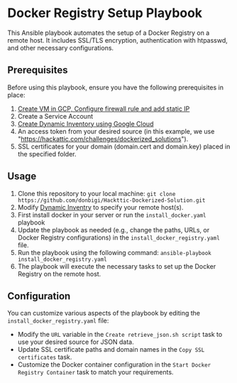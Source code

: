# Docker Registry Setup Playbook  

This Ansible playbook automates the setup of a Docker Registry on a remote host. It includes SSL/TLS encryption, authentication with htpasswd, and other necessary configurations. 
## Prerequisites  
Before using this playbook, ensure you have the following prerequisites in place:  

1. [Create VM in GCP, Configure firewall rule and add static IP](../terraform)
2. Create a Service Account
3. [Create Dynamic Inventory using Google Cloud](inventory) 
4. An access token from your desired source (in this example, we use "https://hackattic.com/challenges/dockerized_solutions"). 
5. SSL certificates for your domain (domain.cert and domain.key) placed in the specified folder.
## Usage

1. Clone this repository to your local machine: `git clone https://github.com/donbigi/Hackttic-Dockerized-Solution.git`
2. Modify [Dynamic Inventry](inventory) to specify your remote host(s).
3. First install docker in your server or run the `install_docker.yaml` playbook
3. Update the playbook as needed (e.g., change the paths, URLs, or Docker Registry configurations) in the `install_docker_registry.yaml` file.
4. Run the playbook using the following command: `ansible-playbook install_docker_registry.yaml`
5. The playbook will execute the necessary tasks to set up the Docker Registry on the remote host.

## Configuration

You can customize various aspects of the playbook by editing the `install_docker_registry.yaml` file:
- Modify the `URL` variable in the `Create retrieve_json.sh script` task to use your desired source for JSON data.
- Update SSL certificate paths and domain names in the `Copy SSL certificates` task.
- Customize the Docker container configuration in the `Start Docker Registry Container` task to match your requirements.
